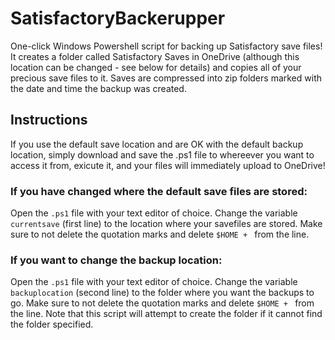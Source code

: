 # SatisfactoryBackerupper
One-click Windows Powershell script for backing up Satisfactory save files! It creates a folder called Satisfactory Saves in OneDrive (although this location can be changed - see below for details) and copies all of your precious save files to it. Saves are compressed into zip folders marked with the date and time the backup was created.

## Instructions

If you use the default save location and are OK with the default backup location, simply download and save the .ps1 file to whereever you want to access it from, exicute it, and your files will immediately upload to OneDrive!

### If you have changed where the default save files are stored:

Open the `.ps1` file with your text editor of choice. Change the variable `currentsave` (first line) to the location where your savefiles are stored. Make sure to not delete the quotation marks and delete `$HOME + ` from the line.

### If you want to change the backup location:

Open the `.ps1` file with your text editor of choice. Change the variable `backuplocation` (second line) to the folder where you want the backups to go. Make sure to not delete the quotation marks and delete `$HOME + ` from the line. Note that this script will attempt to create the folder if it cannot find the folder specified.

